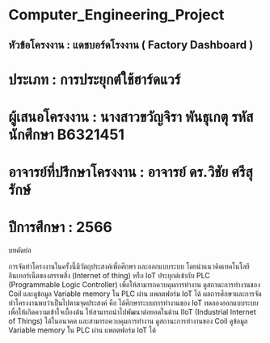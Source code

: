 # Computer_Engineering_Project
## หัวข้อโครงงาน :			แดชบอร์ดโรงงาน ( Factory Dashboard )
# ประเภท :			การประยุกต์ใช้ฮาร์ดแวร์
# ผู้เสนอโครงงาน :		นางสาวขวัญจิรา พันธุเกตุ รหัสนักศึกษา B6321451
# อาจารย์ที่ปรึกษาโครงงาน :	อาจารย์ ดร.วิชัย  ศรีสุรักษ์
# ปีการศึกษา :			2566


บทคัดย่อ

การจัดทำโครงงานในครั้งนี้มีวัตถุประสงค์เพื่อศึกษา และออกแบบระบบ โดยนำแนวคิดเทคโนโลยีอินเทอร์เน็ตของสรรพสิ่ง (Internet of thing) หรือ IoT ประยุกต์เข้ากับ PLC (Programmable Logic Controller) เพื่อให้สามารถควบคุมการทำงาน ดูสถานะการทำงานของ Coil และดูข้อมูล Variable memory  ใน PLC ผ่าน แพลตฟอร์ม IoT ได้ 
ผลการศึกษาและการจัดทำโครงงานพบว่าเป็นไปตามจุดประสงค์ คือ ได้ศึกษาระบบการทำงานของ IoT ทดลองออกแบบระบบเพื่อให้เกิดความเข้าใจเบื้องต้น ให้สามารถนำไปพัฒนาต่อยอดในด้าน IIoT (Industrial Internet of Things) ได้ในอนาคต และสามารถควบคุมการทำงาน ดูสถานะการทำงานของ Coil ดูข้อมูล Variable memory ใน PLC ผ่าน แพลตฟอร์ม IoT ได้
